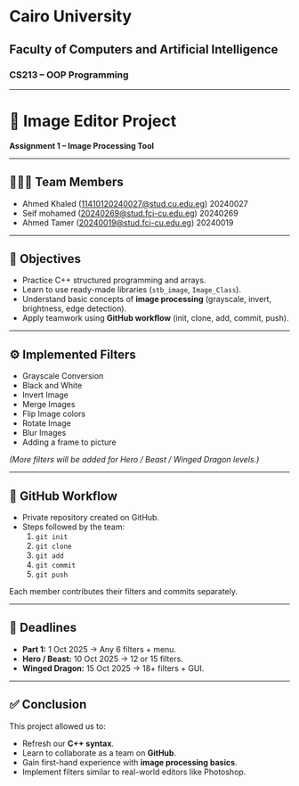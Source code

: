 
# Cairo University
## Faculty of Computers and Artificial Intelligence
### CS213 – OOP Programming

---

# 📘 Image Editor Project  
**Assignment 1 – Image Processing Tool**

---

## 👨‍👩‍👦 Team Members
- Ahmed Khaled (11410120240027@stud.cu.edu.eg)  20240027
- Seif mohamed (20240269@stud.fci-cu.edu.eg)  20240269
- Ahmed Tamer (20240019@stud.fci-cu.edu.eg)  20240019

---

## 🎯 Objectives
- Practice C++ structured programming and arrays.  
- Learn to use ready-made libraries (`stb_image`, `Image_Class`).  
- Understand basic concepts of **image processing** (grayscale, invert, brightness, edge detection).  
- Apply teamwork using **GitHub workflow** (init, clone, add, commit, push).  

---


## ⚙️ Implemented Filters
- Grayscale Conversion
- Black and White
- Invert Image
- Merge Images
- Flip Image colors
- Rotate Image
- Blur Images
- Adding a frame to picture


*(More filters will be added for Hero / Beast / Winged Dragon levels.)*  

---

## 📂 GitHub Workflow
- Private repository created on GitHub.  
- Steps followed by the team:  
  1. `git init`  
  2. `git clone`  
  3. `git add`  
  4. `git commit`  
  5. `git push`  

Each member contributes their filters and commits separately.  

---

## 📅 Deadlines
- **Part 1:** 1 Oct 2025 → Any 6 filters + menu.  
- **Hero / Beast:** 10 Oct 2025 → 12 or 15 filters.  
- **Winged Dragon:** 15 Oct 2025 → 18+ filters + GUI.  

---

## ✅ Conclusion
This project allowed us to:  
- Refresh our **C++ syntax**.  
- Learn to collaborate as a team on **GitHub**.  
- Gain first-hand experience with **image processing basics**.  
- Implement filters similar to real-world editors like Photoshop.  
